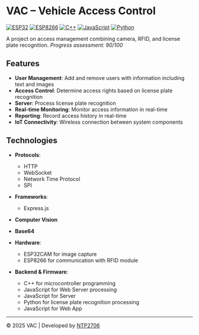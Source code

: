# VAC – Vehicle Access Control
 
[![ESP32](https://img.shields.io/badge/ESP32-E7352C?style=for-the-badge&logo=espressif&logoColor=white)](https://www.espressif.com/)
[![ESP8266](https://img.shields.io/badge/ESP8266-00979D?style=for-the-badge&logo=espressif&logoColor=white)](https://www.espressif.com/)
[![C++](https://img.shields.io/badge/C++-00599C?style=for-the-badge&logo=cplusplus&logoColor=white)](https://isocpp.org/)
[![JavaScript](https://img.shields.io/badge/JavaScript-F7DF1E?style=for-the-badge&logo=javascript&logoColor=black)](https://developer.mozilla.org/en-US/docs/Web/JavaScript)
[![Python](https://img.shields.io/badge/Python-3776AB?style=for-the-badge&logo=python&logoColor=white)](https://www.python.org/)
 
A project on access management combining camera, RFID, and license plate recognition.
*Progress assessment: 90/100*

## Features
 
- **User Management**: Add and remove users with information including text and images
- **Access Control**: Determine access rights based on license plate recognition
- **Server**: Process license plate recognition
- **Real-time Monitoring**: Monitor access information in real-time
- **Reporting**: Record access history in real-time
- **IoT Connectivity**: Wireless connection between system components
 
## Technologies
 
- **Protocols**:
  - HTTP
  - WebSocket
  - Network Time Protocol
  - SPI
- **Frameworks**:
  - Express.js
 
- **Computer Vision**
 
- **Base64**
 
- **Hardware**:
  - ESP32CAM for image capture
  - ESP8266 for communication with RFID module
 
- **Backend & Firmware**:
  - C++ for microcontroller programming
  - JavaScript for Web Server processing
  - JavaScript for Server
  - Python for license plate recognition processing
  - JavaScript for Web App

---
 
© 2025 VAC | Developed by [NTP2706](https://github.com/ntp2706)
